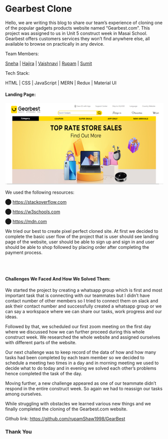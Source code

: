 <h1>Gearbest Clone</h1>
<p>Hello, we are writing this blog to share our team’s experience of cloning one of the popular gadgets products website named “Gearbest.com”. This project was assigned to us in Unit 5 construct week in Masai School. Gearbest offers customers services they won’t find anywhere else, all available to browse on practically in any device.</p>

Team Members:

<a href="">Sneha</a> | <a href="">Hajira</a> | <a href="">Vaishnavi</a> | <a href="">Rupam</a> | <a href="">Sumit</a>

Tech Stack:

HTML | CSS | JavaScript | MERN | Redux | Material UI

<h4>Landing Page:</h4>
<img src="./src/Images/websitePic.png" />

We used the following resources:

⬤ https://stackoverflow.com

⬤ https://w3schools.com

⬤ https://mdn.com

<p>We tried our best to create pixel perfect cloned site. At first we decided to complete the basic user flow of the project that is user should see landing page of the website, user should be able to sign up and sign in and user should be able to shop followed by placing order after completing the payment process.</p><br><br>

<h4>Challenges We Faced And How We Solved Them:</h4>

<p>We started the project by creating a whatsapp group which is first and most important task that is connecting with our teammates but I didn’t have contact number of other members so I tried to connect them on slack and ask their contact number and successfully created a whatsapp group or we can say a workspace where we can share our tasks, work progress and our ideas.

Followed by that, we scheduled our first zoom meeting on the first day where we discussed how we can further proceed during this whole construct week. We researched the whole website and assigned ourselves with different parts of the website.

Our next challenge was to keep record of the data of how and how many tasks had been completed by each team member so we decided to schedule a meeting two times in a day and in morning meeting we used to decide what to do today and in evening we solved each other’s problems hence completed the task of the day.

Moving further, a new challenge appeared as one of our teammate didn’t respond in the entire construct week. So again we had to reassign our tasks among ourselves.

While struggling with obstacles we learned various new things and we finally completed the cloning of the Gearbest.com website.</p>

Github link: https://github.com/rupamShaw1998/GearBest

<h3>Thank You</h3>

